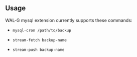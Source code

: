 Usage
-----

WAL-G mysql extension currently supports these commands:


* ``mysql-cron /path/to/backup``

* ``stream-fetch backup-name``

* ``stream-push backup-name``